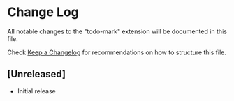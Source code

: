 # Change Log
All notable changes to the "todo-mark" extension will be documented in this file.

Check [Keep a Changelog](http://keepachangelog.com/) for recommendations on how to structure this file.

## [Unreleased]
- Initial release